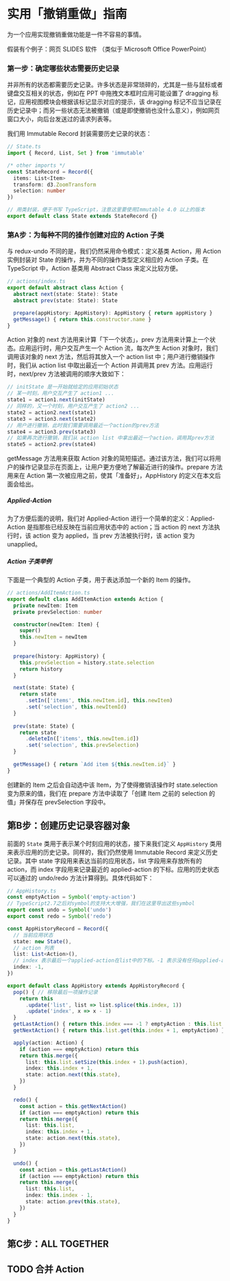 # 实用「撤销重做」指南

为一个应用实现撤销重做功能是一件不容易的事情。

<!-- 传统的 MVC 框架中，所有的模型都是可变的，为了实现撤销功能，我们必须在每一次改变状态之前记录原先的状态，这大大增加了工作量。如果使用 Redux 的话， [Redux](https://redux.js.org/recipes/implementing-undo-history) 中实现 -->

假装有个例子：网页 SLIDES 软件 （类似于 Microsoft Office PowerPoint）

### 第一步：确定哪些状态需要历史记录

并非所有的状态都需要历史记录。许多状态是非常琐碎的，尤其是一些与鼠标或者键盘交互相关的状态，例如在 PPT 中拖拽文本框时应用可能设置了 dragging 标记，应用视图模块会根据该标记显示对应的提示，该 dragging 标记不应当记录在历史记录中；而另一些状态无法被撤销（或是即使撤销也没什么意义），例如网页窗口大小，向后台发送过的请求列表等。

我们用 Immutable Record 封装需要历史记录的状态：

```typescript
// State.ts
import { Record, List, Set } from 'immutable'

/* other imports */
const StateRecord = Record({
  items: List<Item>
  transform: d3.ZoomTransform
  selection: number
})

// 用类封装，便于书写 TypeScript，注意这里要使用Immutable 4.0 以上的版本
export default class State extends StateRecord {}
```

### 第A步：为每种不同的操作创建对应的 Action 子类

与 redux-undo 不同的是，我们仍然采用命令模式：定义基类 Action，用 Action 实例封装对 State 的操作，并为不同的操作类型定义相应的 Action 子类。在 TypeScript 中，Action 基类用 Abstract Class 来定义比较方便。

```typescript
// actions/index.ts
export default abstract class Action {
  abstract next(state: State): State
  abstract prev(state: State): State

  prepare(appHistory: AppHistory): AppHistory { return appHistory }
  getMessage() { return this.constructor.name }
}
```

Action 对象的 next 方法用来计算「下一个状态」，prev 方法用来计算上一个状态。应用运行时，用户交互产生一个 Action 流，每次产生 Action 对象时，我们调用该对象的 next 方法，然后将其放入一个 action list 中；用户进行撤销操作时，我们从 action list 中取出最近一个 Action 并调用其 prev 方法。应用运行时，next/prev 方法被调用的顺序大致如下：

```typescript
// initState 是一开始就给定的应用初始状态
// 某一时刻，用户交互产生了 action1 ...
state1 = action1.next(initState)
// 同样的，又一个时刻，用户交互产生了 action2 ...
state2 = action2.next(state1)
state3 = action3.next(state2)
// 用户进行撤销，此时我们需要调用最近一个action的prev方法
state4 = action3.prev(state3)
// 如果再次进行撤销，我们从 action list 中拿出最近一个action，调用其prev方法
state5 = action2.prev(state4)
```

getMessage 方法用来获取 Action 对象的简短描述。通过该方法，我们可以将用户的操作记录显示在页面上，让用户更方便地了解最近进行的操作。prepare 方法用来在 Action 第一次被应用之前，使其「准备好」，AppHistory 的定义在本文后面会给出。

##### Applied-Action

为了方便后面的说明，我们对 Applied-Action 进行一个简单的定义：Applied-Action 是指那些已经反映在当前应用状态中的 action；当 action 的 next 方法执行时，该 action 变为 applied，当 prev 方法被执行时，该 action 变为unapplied。

##### Action 子类举例

下面是一个典型的 Action 子类，用于表达添加一个新的 Item 的操作。

```typescript
// actions/AddItemAction.ts
export default class AddItemAction extends Action {
  private newItem: Item
  private prevSelection: number

  constructor(newItem: Item) {
    super()
    this.newItem = newItem
  }
    
  prepare(history: AppHistory) {
    this.prevSelection = history.state.selection
    return history
  }

  next(state: State) {
    return state
      .setIn(['items', this.newItem.id], this.newItem)
      .set('selection', this.newItemId)
  }
  
  prev(state: State) {
    return state
      .deleteIn(['items', this.newItem.id])
      .set('selection', this.prevSelection)
  }
    
  getMessage() { return `Add item ${this.newItem.id}` }
}
```

创建新的 Item 之后会自动选中该 Item，为了使得撤销该操作时 state.selection 变为原来的值，我们在 prepare 方法中读取了「创建 Item 之前的 selection 的值」并保存在 prevSelection 字段中。

## 第B步：创建历史记录容器对象

前面的 `State` 类用于表示某个时刻应用的状态，接下来我们定义 `AppHistory` 类用来表示应用的历史记录。同样的，我们仍然使用 Immutable Record 来定义历史记录。其中 state 字段用来表达当前的应用状态，list 字段用来存放所有的 action，而 index 字段用来记录最近的 applied-action 的下标。应用的历史状态可以通过的 undo/redo 方法计算得到。具体代码如下：

```typescript
// AppHistory.ts
const emptyAction = Symbol('empty-action')
// TypeScript2.7之后对symbol的支持大大增强，我们在这里导出这些symbol
export const undo = Symbol('undo')
export const redo = Symbol('redo')

const AppHistoryRecord = Record({
  // 当前应用状态
  state: new State(),
  // action 列表
  list: List<Action>(),
  // index 表示最后一个applied-action在list中的下标。-1 表示没有任何applied-action
  index: -1,
})

export default class AppHistory extends AppHistoryRecord {
  pop() { // 移除最后一项操作记录
    return this
      .update('list', list => list.splice(this.index, 1))
      .update('index', x => x - 1)
  }
  getLastAction() { return this.index === -1 ? emptyAction : this.list.get(this.index) }
  getNextAction() { return this.list.get(this.index + 1, emptyAction) }

  apply(action: Action) {
    if (action === emptyAction) return this
    return this.merge({
      list: this.list.setSize(this.index + 1).push(action),
      index: this.index + 1,
      state: action.next(this.state),
    })
  }

  redo() {
    const action = this.getNextAction()
    if (action === emptyAction) return this
    return this.merge({
      list: this.list,
      index: this.index + 1,
      state: action.next(this.state),
    })
  }

  undo() {
    const action = this.getLastAction()
    if (action === emptyAction) return this
    return this.merge({
      list: this.list,
      index: this.index - 1,
      state: action.prev(this.state),
    })
  }
}
```

## 第C步：ALL TOGETHER

## TODO 合并 Action



